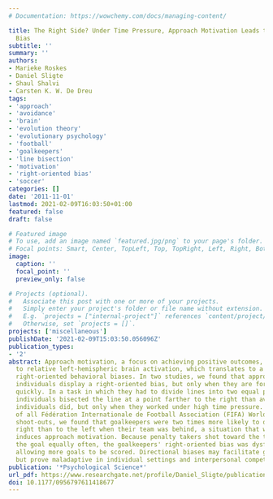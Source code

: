 ```yaml
---
# Documentation: https://wowchemy.com/docs/managing-content/

title: The Right Side? Under Time Pressure, Approach Motivation Leads to Right-Oriented
  Bias
subtitle: ''
summary: ''
authors:
- Marieke Roskes
- Daniel Sligte
- Shaul Shalvi
- Carsten K. W. De Dreu
tags:
- 'approach'
- 'avoidance'
- 'brain'
- 'evolution theory'
- 'evolutionary psychology'
- 'football'
- 'goalkeepers'
- 'line bisection'
- 'motivation'
- 'right-oriented bias'
- 'soccer'
categories: []
date: '2011-11-01'
lastmod: 2021-02-09T16:03:50+01:00
featured: false
draft: false

# Featured image
# To use, add an image named `featured.jpg/png` to your page's folder.
# Focal points: Smart, Center, TopLeft, Top, TopRight, Left, Right, BottomLeft, Bottom, BottomRight.
image:
  caption: ''
  focal_point: ''
  preview_only: false

# Projects (optional).
#   Associate this post with one or more of your projects.
#   Simply enter your project's folder or file name without extension.
#   E.g. `projects = ["internal-project"]` references `content/project/deep-learning/index.md`.
#   Otherwise, set `projects = []`.
projects: ['miscellaneous']
publishDate: '2021-02-09T15:03:50.056096Z'
publication_types:
- '2'
abstract: Approach motivation, a focus on achieving positive outcomes, is related
  to relative left-hemispheric brain activation, which translates to a variety of
  right-oriented behavioral biases. In two studies, we found that approach-motivated
  individuals display a right-oriented bias, but only when they are forced to act
  quickly. In a task in which they had to divide lines into two equal parts, approach-motivated
  individuals bisected the line at a point farther to the right than avoidance-motivated
  individuals did, but only when they worked under high time pressure. In our analysis
  of all Fédération Internationale de Football Association (FIFA) World Cup penalty
  shoot-outs, we found that goalkeepers were two times more likely to dive to the
  right than to the left when their team was behind, a situation that we conjecture
  induces approach motivation. Because penalty takers shot toward the two sides of
  the goal equally often, the goalkeepers' right-oriented bias was dysfunctional,
  allowing more goals to be scored. Directional biases may facilitate group coordination
  but prove maladaptive in individual settings and interpersonal competition.
publication: '*Psychological Science*'
url_pdf: https://www.researchgate.net/profile/Daniel_Sligte/publication/51725719_The_Right_Side_Under_Time_Pressure_Approach_Motivation_Leads_to_Right-Oriented_Bias/links/02e7e516c84c54018c000000.pdf
doi: 10.1177/0956797611418677
---
```

